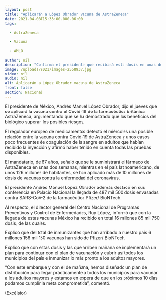 ```yaml
---
layout: post
title: "Aplicarán a López Obrador vacuna de AstraZeneca"
date: 2021-04-08T15:33:00.000-06:00
tags:
  
  - AstraZeneca
  
  - Vacuna
  
  - AMLO
  
author: nil
description: "Confirma el presidente que recibirá esta dosis en unas dos semanas, aproximadamente; demostrado, que beneficios del inmunizador superan riesgos ante Covid-19"
image: /uploads/2021/images-2558937.jpg
video: nil
audio: nil
alt: Aplicarán a López Obrador vacuna de AstraZeneca
front: false
section: Nacional
---
```


El presidente de México, Andrés Manuel López Obrador, dijo el jueves que se aplicará la vacuna contra el Covid-19 de la farmacéutica británica AstraZeneca, argumentando que se ha demostrado que los beneficios del biológico superan los posibles riesgos.

El regulador europeo de medicamentos detectó el miércoles una posible relación entre la vacuna contra Covid-19 de AstraZeneca y unos casos poco frecuentes de coagulación de la sangre en adultos que habían recibido la inyección y afirmó haber tenido en cuenta todas las pruebas disponibles.

El mandatario, de 67 años, señaló que se le suministrará el fármaco de AstraZeneca en unas dos semanas, mientras en el país latinoamericano, de unos 126 millones de habitantes, se han aplicado más de 10 millones de dosis de vacunas contra la enfermedad del coronavirus.

El presidente Andrés Manuel López Obrador además destacó en sus conferencia en Palacio Nacional la llegada de 487 mil 500 dosis envasadas contra SARS-CoV-2 de la farmacéutica Pfizer/ BioNTech.

Al respecto, el director general del Centro Nacional de Programas Preventivos y Control de Enfermedades, Ruy López, informó que con la llegada de estas vacunas México ha recibido en total 16 millones 85 mil 750 dosis, de las cuales.

Explicó que del total de inmunizantes que han arribado a nuestro país 6 millones 156 mil 150 vacunas han sido de Pfizer/ BioNTech.

Explicó que con estas dosis y las que arriben mañana se implementará un plan para continuar con el plan de vacunación y cubrir así todos los municipios del país e inmunizar lo más pronto a los adultos mayores.

“Con este embarque y con el de mañana, hemos diseñado un plan de distribución para llegar prácticamente a todos los municipios para vacunar a los adultos mayores y estamos en espera de que en los próximos 10 días podamos cumplir la meta comprometida”, comentó.

(Excélsior)